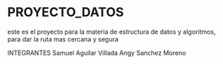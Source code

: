 # PROYECTO_DATOS
este es el proyecto para la materia de estructura de datos y algoritmos, para dar la ruta mas cercana y segura

INTEGRANTES 
Samuel Aguilar Villada 
Angy Sanchez Moreno
